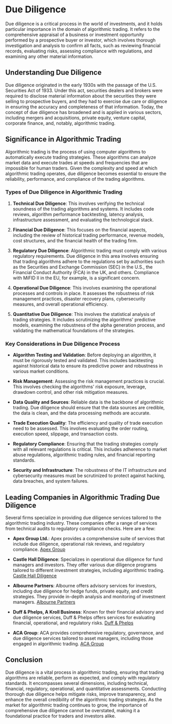 # Due Diligence

Due diligence is a critical process in the world of investments, and it holds particular importance in the domain of algorithmic trading. It refers to the comprehensive appraisal of a business or investment opportunity performed by a prospective buyer or investor, which involves thorough investigation and analysis to confirm all facts, such as reviewing financial records, evaluating risks, assessing compliance with regulations, and examining any other material information.

## Understanding Due Diligence

Due diligence originated in the early 1930s with the passage of the U.S. Securities Act of 1933. Under this act, securities dealers and brokers were required to disclose material information about the securities they were selling to prospective buyers, and they had to exercise due care or diligence in ensuring the accuracy and completeness of that information. Today, the concept of due diligence has broadened and is applied in various sectors, including mergers and acquisitions, private equity, venture capital, corporate finance, and, notably, algorithmic trading.

## Significance in Algorithmic Trading

Algorithmic trading is the process of using computer algorithms to automatically execute trading strategies. These algorithms can analyze market data and execute trades at speeds and frequencies that are impossible for human traders. Given the complexity and speed at which algorithmic trading operates, due diligence becomes essential to ensure the reliability, performance, and compliance of the trading algorithms.

### Types of Due Diligence in Algorithmic Trading

1. **Technical Due Diligence**: This involves verifying the technical soundness of the trading algorithms and systems. It includes code reviews, algorithm performance backtesting, latency analysis, infrastructure assessment, and evaluating the technological stack.

2. **Financial Due Diligence**: This focuses on the financial aspects, including the review of historical trading performance, revenue models, cost structures, and the financial health of the trading firm.

3. **Regulatory Due Diligence**: Algorithmic trading must comply with various regulatory requirements. Due diligence in this area involves ensuring that trading algorithms adhere to the regulations set by authorities such as the Securities and Exchange Commission (SEC) in the U.S., the Financial Conduct Authority (FCA) in the UK, and others. Compliance with MiFID II in the EU, for example, is a significant concern.

4. **Operational Due Diligence**: This involves examining the operational processes and controls in place. It assesses the robustness of risk management practices, disaster recovery plans, cybersecurity measures, and overall operational efficiency.

5. **Quantitative Due Diligence**: This involves the statistical analysis of trading strategies. It includes scrutinizing the algorithms' predictive models, examining the robustness of the alpha generation process, and validating the mathematical foundations of the strategies.

### Key Considerations in Due Diligence Process

- **Algorithm Testing and Validation**: Before deploying an algorithm, it must be rigorously tested and validated. This includes backtesting against historical data to ensure its predictive power and robustness in various market conditions.

- **Risk Management**: Assessing the risk management practices is crucial. This involves checking the algorithms' risk exposure, leverage, drawdown control, and other risk mitigation measures.

- **Data Quality and Sources**: Reliable data is the backbone of algorithmic trading. Due diligence should ensure that the data sources are credible, the data is clean, and the data processing methods are accurate.

- **Trade Execution Quality**: The efficiency and quality of trade execution need to be assessed. This involves evaluating the order routing, execution speed, slippage, and transaction costs.

- **Regulatory Compliance**: Ensuring that the trading strategies comply with all relevant regulations is critical. This includes adherence to market abuse regulations, algorithmic trading rules, and financial reporting standards.

- **Security and Infrastructure**: The robustness of the IT infrastructure and cybersecurity measures must be scrutinized to protect against hacking, data breaches, and system failures.

## Leading Companies in Algorithmic Trading Due Diligence

Several firms specialize in providing due diligence services tailored to the algorithmic trading industry. These companies offer a range of services from technical audits to regulatory compliance checks. Here are a few:

- **Apex Group Ltd.**: Apex provides a comprehensive suite of services that include due diligence, operational risk reviews, and regulatory compliance. [Apex Group](https://www.apexgroup.com/)

- **Castle Hall Diligence**: Specializes in operational due diligence for fund managers and investors. They offer various due diligence programs tailored to different investment strategies, including algorithmic trading. [Castle Hall Diligence](https://www.castlehalldiligence.com/)

- **Albourne Partners**: Albourne offers advisory services for investors, including due diligence for hedge funds, private equity, and credit strategies. They provide in-depth analysis and monitoring of investment managers. [Albourne Partners](https://www.albourne.com/)

- **Duff & Phelps, A Kroll Business**: Known for their financial advisory and due diligence services, Duff & Phelps offers services for evaluating financial, operational, and regulatory risks. [Duff & Phelps](https://www.kroll.com/en)

- **ACA Group**: ACA provides comprehensive regulatory, governance, and due diligence services tailored to asset managers, including those engaged in algorithmic trading. [ACA Group](https://www.acaglobal.com/)

## Conclusion

Due diligence is a vital process in algorithmic trading, ensuring that trading algorithms are reliable, perform as expected, and comply with regulatory standards. It encompasses several dimensions, including technical, financial, regulatory, operational, and quantitative assessments. Conducting thorough due diligence helps mitigate risks, improve transparency, and enhance the overall credibility of the algorithmic trading strategies. As the market for algorithmic trading continues to grow, the importance of comprehensive due diligence cannot be overstated, making it a foundational practice for traders and investors alike.